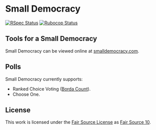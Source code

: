 # Small Democracy

[![RSpec Status][rspec-badge]][rspec-yml]  [![Rubocop Status][rubocop-badge]][rubocop-yml]

## Tools for a Small Democracy

Small Democracy can be viewed online at [smalldemocracy.com][small-democracy].

## Polls

Small Democracy currently supports:

- Ranked Choice Voting ([Borda Count][borda-count]).
- Choose One.

## License

This work is licensed under the [Fair Source License](https://fair.io) as [Fair Source 10][license].

<!-- Badge Shortcuts -->
[rspec-badge]: https://github.com/jubishop/smalldemocracy/workflows/RSpec/badge.svg
[rspec-yml]: https://github.com/jubishop/smalldemocracy/actions/workflows/rspec.yml
[rubocop-badge]: https://github.com/jubishop/smalldemocracy/workflows/Rubocop/badge.svg
[rubocop-yml]: https://github.com/jubishop/smalldemocracy/actions/workflows/rubocop.yml

<!-- Link Shortcuts -->
[license]: https://github.com/jubishop/smalldemocracy/blob/main/LICENSE.md
[small-democracy]: https://smalldemocracy.com
[borda-count]: https://en.wikipedia.org/wiki/Borda_count
